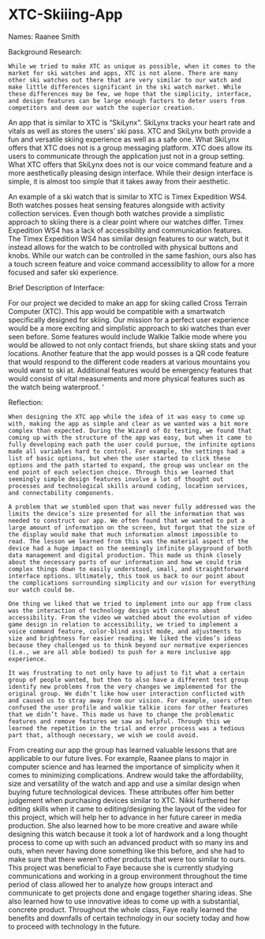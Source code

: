 # XTC-Skiiing-App

Names: Raanee Smith

Background Research:

	While we tried to make XTC as unique as possible, when it comes to the market for ski watches and apps, XTC is not alone. There are many other ski watches out there that are very similar to our watch and make little differences significant in the ski watch market. While these differences may be few, we hope that the simplicity, interface, and design features can be large enough factors to deter users from competitors and deem our watch the superior creation. 

An app that is similar to XTC is “SkiLynx”. SkiLynx tracks your heart rate and vitals as well as stores the users’ ski pass. XTC and SkiLynx both provide a fun and versatile skiing experience as well as a safe one. What SkiLynx offers that XTC does not is a group messaging platform. XTC does allow its users to communicate through the application just not in a group setting. What XTC offers that SkiLynx does not is our voice command feature and a more aesthetically pleasing design interface. While their design interface is simple, it is almost too simple that it takes away from their aesthetic.

An example of a ski watch that is similar to XTC is Timex Expedition WS4. Both watches posses heat sensing features alongside with activity collection services. Even though both watches provide a simplistic approach to skiing there is a clear point where our watches differ. Timex Expedition WS4 has a lack of accessibility and communication features. The Timex Expedition WS4 has similar design features to our watch, but it instead allows for the watch to be controlled with physical buttons and knobs. While our watch can be controlled in the same fashion, ours also has a touch screen feature and voice command accessibility to allow for a more focused and safer ski experience. 


Brief Description of Interface:
	
For our project we decided to make an app for skiing called Cross Terrain Computer (XTC). This app would be compatible with a smartwatch specifically designed for skiing. Our mission for a perfect user experience would be a more exciting and simplistic approach to ski watches than ever seen before. Some features would include Walkie Talkie mode where you would be allowed to not only contact friends, but share skiing stats and your locations. Another feature that the app would posses is a QR code feature that would respond to the different code readers at various mountains you would want to ski at. Additional features would be emergency features that would consist of vital measurements and more physical features such as the watch being waterproof. ‘

Reflection:

	When designing the XTC app while the idea of it was easy to come up with, making the app as simple and clear as we wanted was a bit more complex than expected. During the Wizard of Oz testing, we found that coming up with the structure of the app was easy, but when it came to fully developing each path the user could pursue, the infinite options made all variables hard to control. For example, the settings had a list of basic options, but when the user started to click these options and the path started to expand, the group was unclear on the end point of each selection choice. Through this we learned that seemingly simple design features involve a lot of thought out processes and technological skills around coding, location services, and connectability components. 

	A problem that we stumbled upon that was never fully addressed was the limits the device’s size presented for all the information that was needed to construct our app. We often found that we wanted to put a large amount of information on the screen, but forgot that the size of the display would make that much information almost impossible to read. The lesson we learned from this was the material aspect of the device had a huge impact on the seemingly infinite playground of both data management and digital production. This made us think closely about the necessary parts of our information and how we could trim complex things down to easily understood, small, and straightforward interface options. Ultimately, this took us back to our point about the complications surrounding simplicity and our vision for everything our watch could be. 

	One thing we liked that we tried to implement into our app from class was the interaction of technology design with concerns about accessibility. From the video we watched about the evolution of video game design in relation to accessibility, we tried to implement a voice command feature, color-blind assist mode, and adjustments to size and brightness for easier reading. We liked the video’s ideas because they challenged us to think beyond our normative experiences (i.e., we are all able bodied) to push for a more inclusive app experience.    

	It was frustrating to not only have to adjust to fit what a certain group of people wanted, but then to also have a different test group identify new problems from the very changes we implemented for the original group. We didn’t like how user interaction conflicted with and caused us to stray away from our vision. For example, users often confused the user profile and walkie talkie icons for other features that we didn’t have. This made us have to change the problematic features and remove features we saw as helpful. Through this we learned the repetition in the trial and error process was a tedious part that, although necessary, we wish we could avoid.  

From creating our app the group has learned valuable lessons that are applicable to our future lives. For example, Raanee plans to major in computer science and has learned the importance of simplicity when it comes to minimizing complications. Andrew would take the affordability, size and versatility of the watch and app and use a similar design when buying future technological devices. These attributes offer him better judgement when purchasing devices similar to XTC. Nikki furthered her editing skills when it came to editing/designing the layout of the video for this project, which will help her to advance in her future career in media production. She also learned how to be more creative and aware while designing this watch because it took a lot of hardwork and a long thought process to come up with such an advanced product with so many ins and outs, when never having done something like this before, and she had to make sure that there weren’t other products that were too similar to ours. This project was beneficial to Faye because she is currently studying communications and working in a group environment throughout the time period of class allowed her to analyze how groups interact and communicate to get projects done and engage together sharing ideas. She also learned how to use innovative ideas to come up with a substantial, concrete product. Throughout the whole class, Faye really learned the benefits and downfalls of certain technology in our society today and how to proceed with technology in the future. 
